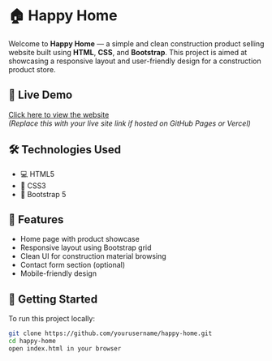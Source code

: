 # 🏠 Happy Home

Welcome to **Happy Home** — a simple and clean construction product selling website built using **HTML**, **CSS**, and **Bootstrap**. This project is aimed at showcasing a responsive layout and user-friendly design for a construction product store.

## 🔗 Live Demo

[Click here to view the website](happy-home-psi.vercel.app)  
*(Replace this with your live site link if hosted on GitHub Pages or Vercel)*

## 🛠️ Technologies Used

- 💻 HTML5
- 🎨 CSS3
- 🧰 Bootstrap 5

## 📂 Features

- Home page with product showcase
- Responsive layout using Bootstrap grid
- Clean UI for construction material browsing
- Contact form section (optional)
- Mobile-friendly design

## 🚀 Getting Started

To run this project locally:

```bash
git clone https://github.com/yourusername/happy-home.git
cd happy-home
open index.html in your browser
